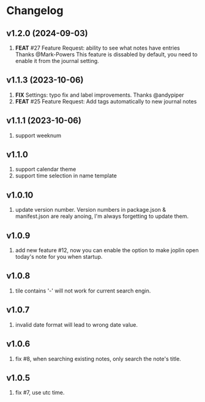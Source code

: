# Changelog

## v1.2.0 (2024-09-03)
1. **FEAT** #27 Feature Request: ability to see what notes have entries Thanks @Mark-Powers
    This feature is dissabled by default, you need to enable it from the journal setting.

## v1.1.3 (2023-10-06)
1. **FIX** Settings: typo fix and label improvements. Thanks @andypiper
2. **FEAT** #25 Feature Request: Add tags automatically to new journal notes

## v1.1.1 (2023-10-06)

1. support weeknum


## v1.1.0

1. support calendar theme
2. support time selection in name template

## v1.0.10

1. update version number. Version numbers in package.json & manifest.json are realy anoing, I'm always forgetting to update them.

## v1.0.9

1. add new feature #12, now you can enable the option to make joplin open today's note for you when startup.

## v1.0.8

1. tile contains '-' will not work for current search engin.

## v1.0.7

1. invalid date format will lead to wrong date value.

## v1.0.6

1. fix #8, when searching existing notes, only search the note's title.

## v1.0.5

1. fix #7, use utc time.
